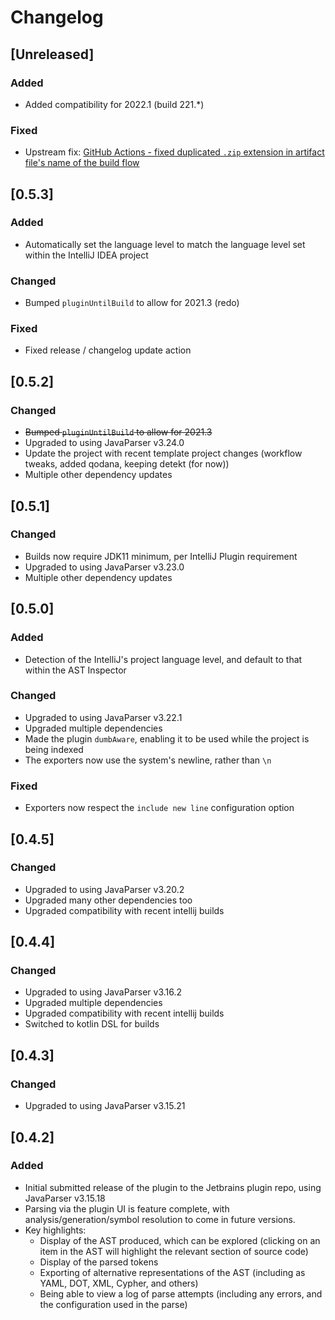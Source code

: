# Changelog

## [Unreleased]
### Added
- Added compatibility for 2022.1 (build 221.*)

### Fixed
- Upstream fix: [GitHub Actions - fixed duplicated `.zip` extension in artifact file's name of the build flow](https://github.com/JetBrains/intellij-platform-plugin-template/pull/224)


## [0.5.3]
### Added
- Automatically set the language level to match the language level set within the IntelliJ IDEA project

### Changed
- Bumped `pluginUntilBuild` to allow for 2021.3 (redo)

### Fixed
- Fixed release / changelog update action

## [0.5.2]
### Changed
- ~~Bumped `pluginUntilBuild` to allow for 2021.3~~
- Upgraded to using JavaParser v3.24.0
- Update the project with recent template project changes (workflow tweaks, added qodana, keeping detekt (for now))
- Multiple other dependency updates

## [0.5.1]
### Changed
- Builds now require JDK11 minimum, per IntelliJ Plugin requirement
- Upgraded to using JavaParser v3.23.0
- Multiple other dependency updates

## [0.5.0]
### Added
- Detection of the IntelliJ's project language level, and default to that within the AST Inspector


### Changed
- Upgraded to using JavaParser v3.22.1
- Upgraded multiple dependencies
- Made the plugin `dumbAware`, enabling it to be used while the project is being indexed
- The exporters now use the system's newline, rather than `\n`


### Fixed
- Exporters now respect the `include new line` configuration option

## [0.4.5]
### Changed
- Upgraded to using JavaParser v3.20.2
- Upgraded many other dependencies too
- Upgraded compatibility with recent intellij builds

## [0.4.4]
### Changed
- Upgraded to using JavaParser v3.16.2
- Upgraded multiple dependencies
- Upgraded compatibility with recent intellij builds
- Switched to kotlin DSL for builds

## [0.4.3]
### Changed
- Upgraded to using JavaParser v3.15.21

## [0.4.2]
### Added
- Initial submitted release of the plugin to the Jetbrains plugin repo, using JavaParser v3.15.18
- Parsing via the plugin UI is feature complete, with analysis/generation/symbol resolution to come in future versions.
- Key highlights:
    - Display of the AST produced, which can be explored (clicking on an item in the AST will highlight the relevant section of source code)
    - Display of the parsed tokens
    - Exporting of alternative representations of the AST (including as YAML, DOT, XML, Cypher, and others)
    - Being able to view a log of parse attempts (including any errors, and the configuration used in the parse)
